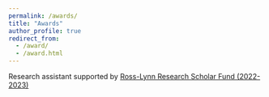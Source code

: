 ```yaml
---
permalink: /awards/
title: "Awards"
author_profile: true
redirect_from: 
  - /award/
  - /award.html
---
```


Research assistant supported by [Ross-Lynn Research Scholar Fund (2022-2023)](https://www.purdue.edu/research/oevprp/funding-and-grant-writing/funding/ross-lynn-research-scholar-fund.php)
